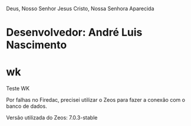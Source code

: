 Deus, Nosso Senhor Jesus Cristo, Nossa Senhora Aparecida
# Desenvolvedor: André Luis Nascimento
# wk
Teste WK

Por falhas no Firedac, precisei utilizar o Zeos para fazer a conexão com o banco de dados. 

Versão utilizada do Zeos: 7.0.3-stable
